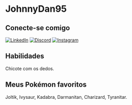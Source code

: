 # JohnnyDan95

## Conecte-se comigo
[![LinkedIn](https://img.shields.io/badge/LinkedIn-993399?style=for-the-badge&logo=linkedin&logoColor=black)](https://www.linkedin.com/in/danrlei-rodrigues-791bb7104/) [![Discord](https://img.shields.io/badge/Discord-993399?style=for-the-badge&logo=discord&logoColor=black)](https://discord.com/channels/@johnnydan1337/) [![Instagram](https://img.shields.io/badge/Instagram-993399?style=for-the-badge&logo=instagram&logoColor=black)](https://www.instagram.com/dan.s.rodrigues//)
## Habilidades
Chicote com os dedos.

## Meus Pokémon favoritos
Joltik, Ivysaur, Kadabra, Darmanitan, Charizard, Tyranitar.